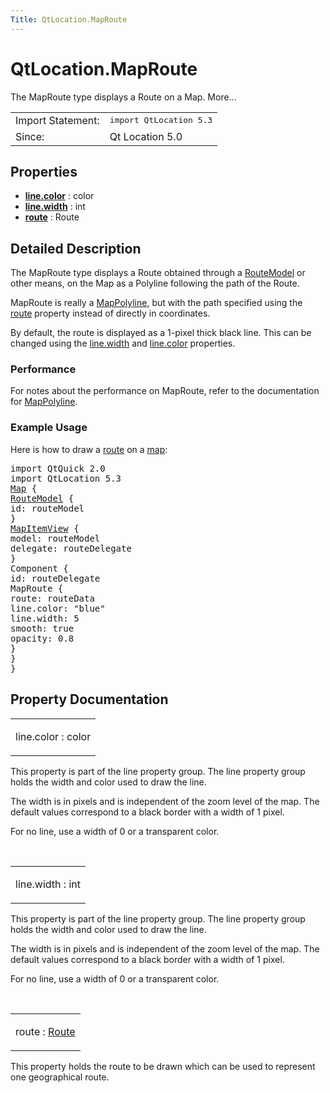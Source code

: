 ```yaml
---
Title: QtLocation.MapRoute
---
```


# QtLocation.MapRoute

<span class="subtitle"></span>
<!-- $$$MapRoute-brief -->
<p>The MapRoute type displays a Route on a Map. More...</p>
<!-- @@@MapRoute -->
<table class="alignedsummary">
<tr><td class="memItemLeft rightAlign topAlign"> Import Statement:</td><td class="memItemRight bottomAlign"> </b><tt>import QtLocation 5.3</tt></td></tr><tr><td class="memItemLeft rightAlign topAlign"> Since:</td><td class="memItemRight bottomAlign">  Qt Location 5.0</td></tr></table><ul>
</ul>
<h2>Properties</h2>
<ul>
<li class="fn"><b><b><a href="#line.color-prop">line.color</a></b></b> : color</li>
<li class="fn"><b><b><a href="#line.width-prop">line.width</a></b></b> : int</li>
<li class="fn"><b><b><a href="#route-prop">route</a></b></b> : Route</li>
</ul>
<!-- $$$MapRoute-description -->
<h2>Detailed Description</h2>
<p>The MapRoute type displays a Route obtained through a <a href="QtLocation.RouteModel.md">RouteModel</a> or other means, on the Map as a Polyline following the path of the Route.</p>
<p>MapRoute is really a <a href="QtLocation.MapPolyline.md">MapPolyline</a>, but with the path specified using the <a href="#route-prop">route</a> property instead of directly in coordinates.</p>
<p>By default, the route is displayed as a 1-pixel thick black line. This can be changed using the <a href="#line.width-prop">line.width</a> and <a href="#line.color-prop">line.color</a> properties.</p>
<h3>Performance</h3>
<p>For notes about the performance on MapRoute, refer to the documentation for <a href="QtLocation.MapPolyline.md">MapPolyline</a>.</p>
<h3>Example Usage</h3>
<p>Here is how to draw a <a href="QtLocation.Route.md">route</a> on a <a href="QtLocation.Map.md">map</a>:</p>
<pre class="qml">import QtQuick 2.0
import QtLocation 5.3
<span class="type"><a href="QtLocation.Map.md">Map</a></span> {
<span class="type"><a href="QtLocation.RouteModel.md">RouteModel</a></span> {
<span class="name">id</span>: <span class="name">routeModel</span>
}
<span class="type"><a href="QtLocation.MapItemView.md">MapItemView</a></span> {
<span class="name">model</span>: <span class="name">routeModel</span>
<span class="name">delegate</span>: <span class="name">routeDelegate</span>
}
<span class="type">Component</span> {
<span class="name">id</span>: <span class="name">routeDelegate</span>
<span class="type">MapRoute</span> {
<span class="name">route</span>: <span class="name">routeData</span>
<span class="name">line</span>.color: <span class="string">&quot;blue&quot;</span>
<span class="name">line</span>.width: <span class="number">5</span>
<span class="name">smooth</span>: <span class="number">true</span>
<span class="name">opacity</span>: <span class="number">0.8</span>
}
}
}</pre>
<!-- @@@MapRoute -->
<h2>Property Documentation</h2>
<!-- $$$line.color -->
<table class="qmlname"><tr valign="top"><td class="tblQmlPropNode"><p><span class="name">line.color</span> : <span class="type">color</span></p></td></tr></table><p>This property is part of the line property group. The line property group holds the width and color used to draw the line.</p>
<p>The width is in pixels and is independent of the zoom level of the map. The default values correspond to a black border with a width of 1 pixel.</p>
<p>For no line, use a width of 0 or a transparent color.</p>
<!-- @@@line.color -->
<br/>
<!-- $$$line.width -->
<table class="qmlname"><tr valign="top"><td class="tblQmlPropNode"><p><span class="name">line.width</span> : <span class="type">int</span></p></td></tr></table><p>This property is part of the line property group. The line property group holds the width and color used to draw the line.</p>
<p>The width is in pixels and is independent of the zoom level of the map. The default values correspond to a black border with a width of 1 pixel.</p>
<p>For no line, use a width of 0 or a transparent color.</p>
<!-- @@@line.width -->
<br/>
<!-- $$$route -->
<table class="qmlname"><tr valign="top"><td class="tblQmlPropNode"><p><span class="name">route</span> : <span class="type"><a href="QtLocation.Route.md">Route</a></span></p></td></tr></table><p>This property holds the route to be drawn which can be used to represent one geographical route.</p>
<!-- @@@route -->
<br/>
